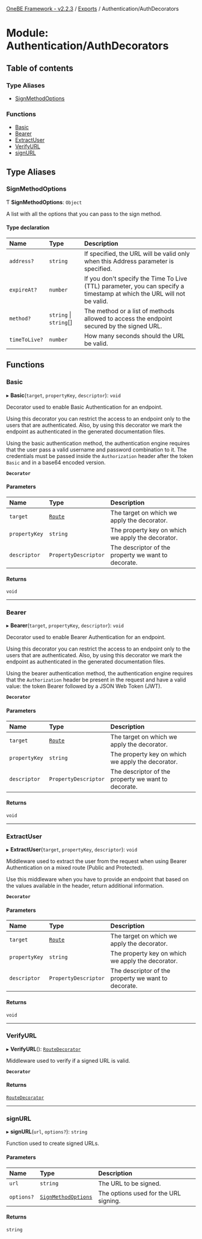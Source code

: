 [OneBE Framework - v2.2.3](../README.md) / [Exports](../modules.md) / Authentication/AuthDecorators

# Module: Authentication/AuthDecorators

## Table of contents

### Type Aliases

- [SignMethodOptions](Authentication_AuthDecorators.md#signmethodoptions)

### Functions

- [Basic](Authentication_AuthDecorators.md#basic)
- [Bearer](Authentication_AuthDecorators.md#bearer)
- [ExtractUser](Authentication_AuthDecorators.md#extractuser)
- [VerifyURL](Authentication_AuthDecorators.md#verifyurl)
- [signURL](Authentication_AuthDecorators.md#signurl)

## Type Aliases

### SignMethodOptions

Ƭ **SignMethodOptions**: `Object`

A list with all the options that you can pass to the sign method.

#### Type declaration

| Name | Type | Description |
| :------ | :------ | :------ |
| `address?` | `string` | If specified, the URL will be valid only when this Address parameter is specified. |
| `expireAt?` | `number` | If you don't specify the Time To Live (TTL) parameter, you can specify a timestamp at which the URL will not be valid. |
| `method?` | `string` \| `string`[] | The method or a list of methods allowed to access the endpoint secured by the signed URL. |
| `timeToLive?` | `number` | How many seconds should the URL be valid. |

## Functions

### Basic

▸ **Basic**(`target`, `propertyKey`, `descriptor`): `void`

Decorator used to enable Basic Authentication for an endpoint.

Using this decorator you can restrict the access to an endpoint only to the users
that are authenticated. Also, by using this decorator we mark the endpoint as
authenticated in the generated documentation files.

Using the basic authentication method, the authentication engine requires that
the user pass a valid username and password combination to it. The credentials
must be passed inside the `Authorization` header after the token `Basic` and
in a base64 encoded version.

**`Decorator`**

#### Parameters

| Name | Type | Description |
| :------ | :------ | :------ |
| `target` | [`Route`](../classes/Router_Route.Route.md) | The target on which we apply the decorator. |
| `propertyKey` | `string` | The property key on which we apply the decorator. |
| `descriptor` | `PropertyDescriptor` | The descriptor of the property we want to decorate. |

#### Returns

`void`

___

### Bearer

▸ **Bearer**(`target`, `propertyKey`, `descriptor`): `void`

Decorator used to enable Bearer Authentication for an endpoint.

Using this decorator you can restrict the access to an endpoint only to the users
that are authenticated. Also, by using this decorator we mark the endpoint as
authenticated in the generated documentation files.

Using the bearer authentication method, the authentication engine requires that
the `Authorization` header be present in the request and have a valid value:
the token Bearer followed by a JSON Web Token (JWT).

**`Decorator`**

#### Parameters

| Name | Type | Description |
| :------ | :------ | :------ |
| `target` | [`Route`](../classes/Router_Route.Route.md) | The target on which we apply the decorator. |
| `propertyKey` | `string` | The property key on which we apply the decorator. |
| `descriptor` | `PropertyDescriptor` | The descriptor of the property we want to decorate. |

#### Returns

`void`

___

### ExtractUser

▸ **ExtractUser**(`target`, `propertyKey`, `descriptor`): `void`

Middleware used to extract the user from the request when using Bearer Authentication
on a mixed route (Public and Protected).

Use this middleware when you have to provide an endpoint that based on the values
available in the header, return additional information.

**`Decorator`**

#### Parameters

| Name | Type | Description |
| :------ | :------ | :------ |
| `target` | [`Route`](../classes/Router_Route.Route.md) | The target on which we apply the decorator. |
| `propertyKey` | `string` | The property key on which we apply the decorator. |
| `descriptor` | `PropertyDescriptor` | The descriptor of the property we want to decorate. |

#### Returns

`void`

___

### VerifyURL

▸ **VerifyURL**(): [`RouteDecorator`](Router_RouteTypes.md#routedecorator)

Middleware used to verify if a signed URL is valid.

**`Decorator`**

#### Returns

[`RouteDecorator`](Router_RouteTypes.md#routedecorator)

___

### signURL

▸ **signURL**(`url`, `options?`): `string`

Function used to create signed URLs.

#### Parameters

| Name | Type | Description |
| :------ | :------ | :------ |
| `url` | `string` | The URL to be signed. |
| `options?` | [`SignMethodOptions`](Authentication_AuthDecorators.md#signmethodoptions) | The options used for the URL signing. |

#### Returns

`string`
